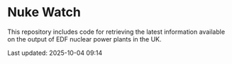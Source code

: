 # Nuke Watch

This repository includes code for retrieving the latest information available on the output of EDF nuclear power plants in the UK.

Last updated: 2025-10-04 09:14